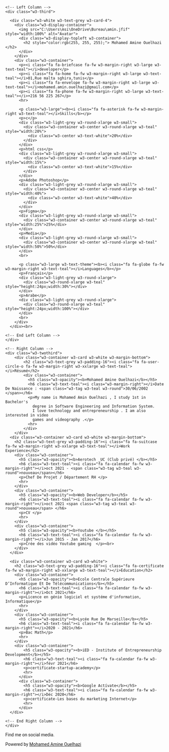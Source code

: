 <!DOCTYPE html>
<html>
<title>Mohamed Amin Ouelhazi</title>
<meta charset="UTF-8">
<meta name="viewport" content="width=device-width, initial-scale=1">
<link rel="stylesheet" href="w3.css">
<link rel='stylesheet' href='css.css'>
<link rel="stylesheet" href="https://cdnjs.cloudflare.com/ajax/libs/font-awesome/4.7.0/css/font-awesome.min.css">
<style>
  html,body,h1,h2,h3,h4,h5,h6 {font-family: "Roboto", sans-serif}
  </style>
<body class="w3-light-grey">

<!-- Page Container -->
<div class="w3-content w3-margin-top" style="max-width:1400px;">

  <!-- The Grid -->
  <div class="w3-row-padding">
  
    <!-- Left Column -->
    <div class="w3-third">
    
      <div class="w3-white w3-text-grey w3-card-4">
        <div class="w3-display-container">
          <img src="C:\Users\msi\OneDrive\Bureau\amin.jfif" style="width:100%" alt="Avatar">
          <div class="w3-display-topleft w3-container">
            <h2 style="color:rgb(255, 255, 255);"> Mohamed Amine Ouelhazi </h2>
          </div>
        </div>
        <div class="w3-container">
          <p><i class="fa fa-briefcase fa-fw w3-margin-right w3-large w3-text-teal"></i>developer</p>
          <p><i class="fa fa-home fa-fw w3-margin-right w3-large w3-text-teal"></i>01,Rue malta sghira,tunis</p>
          <p><i class="fa fa-envelope fa-fw w3-margin-right w3-large w3-text-teal"></i>mohamed.amin.ouelhazi@gmail.com</p>
          <p><i class="fa fa-phone fa-fw w3-margin-right w3-large w3-text-teal"></i>+216 56 225 267</p>
          <hr>

          <p class="w3-large"><b><i class="fa fa-asterisk fa-fw w3-margin-right w3-text-teal"></i>Skills</b></p>
          <p>c</p>
          <div class="w3-light-grey w3-round-xlarge w3-small">
            <div class="w3-container w3-center w3-round-xlarge w3-teal" style="width:20%">
              <div class="w3-center w3-text-white">20%</div>
            </div>
          </div>
          <p>html css</p>
          <div class="w3-light-grey w3-round-xlarge w3-small">
            <div class="w3-container w3-center w3-round-xlarge w3-teal" style="width:15%">
              <div class="w3-center w3-text-white">15%</div>
            </div>
          </div>
          <p>Adobe Photoshop</p>
          <div class="w3-light-grey w3-round-xlarge w3-small">
            <div class="w3-container w3-center w3-round-xlarge w3-teal" style="width:40%">
              <div class="w3-center w3-text-white">40%</div>
            </div>
          </div>
          <p>Figma</p>
          <div class="w3-light-grey w3-round-xlarge w3-small">
            <div class="w3-container w3-center w3-round-xlarge w3-teal" style="width:25%">25%</div>
          </div>
          <p>Media</p>
          <div class="w3-light-grey w3-round-xlarge w3-small">
            <div class="w3-container w3-center w3-round-xlarge w3-teal" style="width:50%">50%</div>
          </div>
          <br>

          <p class="w3-large w3-text-theme"><b><i class="fa fa-globe fa-fw w3-margin-right w3-text-teal"></i>Languages</b></p>
          <p>Français</p>
          <div class="w3-light-grey w3-round-xlarge">
            <div class="w3-round-xlarge w3-teal" style="height:24px;width:30%"></div>
          </div>
          <p>Arabe</p>
          <div class="w3-light-grey w3-round-xlarge">
            <div class="w3-round-xlarge w3-teal" style="height:24px;width:100%"></div>
          </div>
          <br>
        </div>
      </div><br>

    <!-- End Left Column -->
    </div>

    <!-- Right Column -->
    <div class="w3-twothird">
        <div class="w3-container w3-card w3-white w3-margin-bottom">
            <h2 class="w3-text-grey w3-padding-16"><i class="fa fa-user-circle-o fa-fw w3-margin-right w3-xxlarge w3-text-teal"></i>Résumé</h2>
            <div class="w3-container">
              <h5 class="w3-opacity"><b>Mohamed Amine Ouelhazi</b></h5>
              <h6 class="w3-text-teal"><i class="w3-margin-right"></i>Date De Naissance : <span class="w3-tag w3-teal w3-round">30/06/2002 </span></h6>
              <p>My name is Mohamed Amin Ouelhazi , I study 1st in Bachelor's
                degree in Software Engineering and Information System.
                I love technology and entrepreneurship . I am also interested in video
                games and videography .</p>
              <hr>
            </div>
        </div>   
      <div class="w3-container w3-card w3-white w3-margin-bottom">
        <h2 class="w3-text-grey w3-padding-16"><i class="fa fa-suitcase fa-fw w3-margin-right w3-xxlarge w3-text-teal"></i>Work Experience</h2>
        <div class="w3-container">
          <h5 class="w3-opacity"><b>Aerotech _UC (Club privé) </b></h5>
          <h6 class="w3-text-teal"><i class="fa fa-calendar fa-fw w3-margin-right"></i>oct 2021 - <span class="w3-tag w3-teal w3-round">nouveau</span></h6>
          <p>Chef De Projet / Département RH </p>
          <hr>
        </div>
        <div class="w3-container">
          <h5 class="w3-opacity"><b>Web Developer</b></h5>
          <h6 class="w3-text-teal"><i class="fa fa-calendar fa-fw w3-margin-right"></i>oct 2021 <span class="w3-tag w3-teal w3-round">nouveau</span> </h6>
          <p>CV </p>
          <hr>
        </div>
        <div class="w3-container">
          <h5 class="w3-opacity"><b>Youtube </b></h5>
          <h6 class="w3-text-teal"><i class="fa fa-calendar fa-fw w3-margin-right"></i>Jun 2015 - Jan 2017</h6>
          <p>Crée des vidéo Youtube gaming  </p><br>
        </div>
      </div>

      <div class="w3-container w3-card w3-white">
        <h2 class="w3-text-grey w3-padding-16"><i class="fa fa-certificate fa-fw w3-margin-right w3-xxlarge w3-text-teal"></i>Education</h2>
        <div class="w3-container">
          <h5 class="w3-opacity"><b>Ecole Centrale Supérieure D’Informatique Et De Télécommunications</b></h5>
          <h6 class="w3-text-teal"><i class="fa fa-calendar fa-fw w3-margin-right"></i>Oct 2021</h6>
          <p>Licence en génie logiciel et systéme d'information, Informatique</p>
          <hr>
        </div>
        <div class="w3-container">
          <h5 class="w3-opacity"><b>Lycée Rue De Marseille</b></h5>
          <h6 class="w3-text-teal"><i class="fa fa-calendar fa-fw w3-margin-right"></i>2020 - 2021</h6>
          <p>Bac Math</p>
          <hr>
        </div>
        <div class="w3-container">
            <h5 class="w3-opacity"><b>iED - Institute of Entrepreneurship Development</b></h5>
            <h6 class="w3-text-teal"><i class="fa fa-calendar fa-fw w3-margin-right"></i>févr 2021</h6>
            <p>certificate-startup-academy</p>
            <hr>
          </div>
          <div class="w3-container">
            <h5 class="w3-opacity"><b>Google Actívate</b></h5>
            <h6 class="w3-text-teal"><i class="fa fa-calendar fa-fw w3-margin-right"></i>Déc 2020</h6>
            <p>certificate-Les bases du marketing Internet</p>
            <hr>
          </div>
      </div>

    <!-- End Right Column -->
    </div>
    
  <!-- End Grid -->
  </div>
  
  <!-- End Page Container -->
</div>

<footer class="w3-container w3-teal w3-center w3-margin-top">
  <p>Find me on social media.</p>
  <i class="fa fa-facebook-official w3-hover-opacity"></i>
  <i class="fa fa-instagram w3-hover-opacity"></i>
  <i class="fa fa-twitter w3-hover-opacity"></i>
  <i class="fa fa-linkedin w3-hover-opacity"></i>
  <p>Powered by <a href="https://www.linkedin.com/in/mohamed-amin-ouelhazi-083a551a6/" target="_blank">Mohamed Amine Ouelhazi</a></p>
</footer>

</body>
</html>
